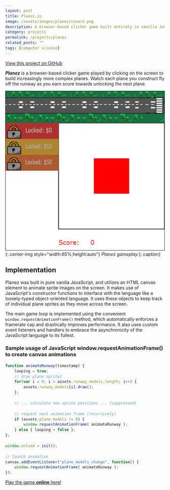 ```yaml
---
layout: post
title: Planez.io
image: /assets/images/planez/cover2.png
description: A browser-based clicker game built entirely in vanilla JavaScript
category: projects
permalink: /projects/planez
related_posts: ""
tags: [computer science]
---
```

[View this project on GitHub](https://github.com/robloxcom-corporation/planez/tree/master)

***Planez*** is a browser-based clicker game played by clicking on the screen to build increasingly more complex planes. Watch each plane you construct fly off the runway as you earn score towards unlocking the next plane.

![Planez Gameplay](/assets/images/planez/play.gif){:.center-img style="width:65%;height:auto"}
*Planez gameplay.*{:.caption}

## Implementation

Planez was built in pure vanilla JavaScript, and utilizes an HTML canvas element to animate sprite images on the screen. It makes use of JavaScript's constructor functions to interface with the language like a loosely-typed object-oriented language. It uses these objects to keep track of individual plane sprites as they move across the screen.

The main game loop is implemented using the convenient `window.requestAnimationFrame()` method, which automatically enforces a framerate cap and drastically improves performance. It also uses custom event listeners and handlers to embrace the asynchronicity of the JavaScript language to its fullest.

### Sample usage of JavaScript window.requestAnimationFrame() to create canvas animations

```javascript
function animateRunway(timestamp) {
    looping = true;
    // draw plane sprites
    for(var i = 0; i < assets.runway_models.length; i++) {
        assets.runway_models[i].draw();
    };

    // ... calculate new sprite positions ... (suppressed)

    // request next animation frame (recursively) 
    if (assets.plane_models != 0) {
        window.requestAnimationFrame( animateRunway );
    } else { looping = false };
};

window.onload = init();

// launch animation
canvas.addEventListener("plane_models_change", function() {
    window.requestAnimationFrame( animateRunway );
});


```

[Play the game **online** here!](https://robloxcom-corporation.github.io/planez/)
